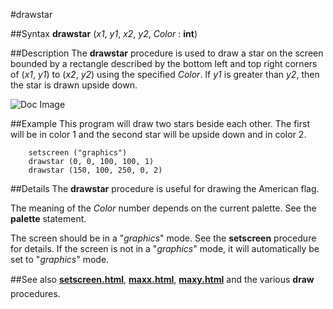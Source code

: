 
#drawstar

##Syntax
**drawstar** (_x1_, _y1_, _x2_, _y2_, _Color_ : **int**)


##Description
The **drawstar** procedure is used to draw a star on the screen bounded by a rectangle described by the bottom left and top right corners of (_x1_, _y1_) to (_x2_, _y2_) using the specified _Color_. If _y1_ is greater than _y2_, then the star is drawn upside down.



![Doc Image](drawstar01.gif)


##Example
This program will draw two stars beside each other. The first will be in color 1 and the second star will be upside down and  in color 2.

        setscreen ("graphics")
        drawstar (0, 0, 100, 100, 1)
        drawstar (150, 100, 250, 0, 2)
##Details
The **drawstar** procedure is useful for drawing the American flag.

The meaning of the _Color_ number depends on the current palette. See the **palette** statement.

The screen should be in a "_graphics_" mode. See the **setscreen** procedure for details. If the screen is not in a "_graphics_" mode, it will automatically be set to "_graphics_" mode.


##See also
**[setscreen.html](setscreen)**, **[maxx.html](maxx)**, **[maxy.html](maxy)** and the various **draw&#133;** procedures.

